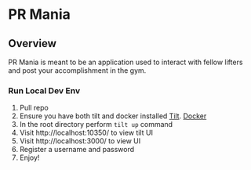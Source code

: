 # PR Mania

## Overview

PR Mania is meant to be an application used to interact with fellow lifters and post your accomplishment in the gym.

### Run Local Dev Env

1. Pull repo
2. Ensure you have both tilt and docker installed
   [Tilt](https://docs.tilt.dev/install.html).
   [Docker](https://www.docker.com/products/docker-desktop/)
3. In the root directory perform `tilt up` command
4. Visit http://localhost:10350/ to view tilt UI
5. Visit http://localhost:3000/ to view UI
6. Register a username and password
7. Enjoy!
